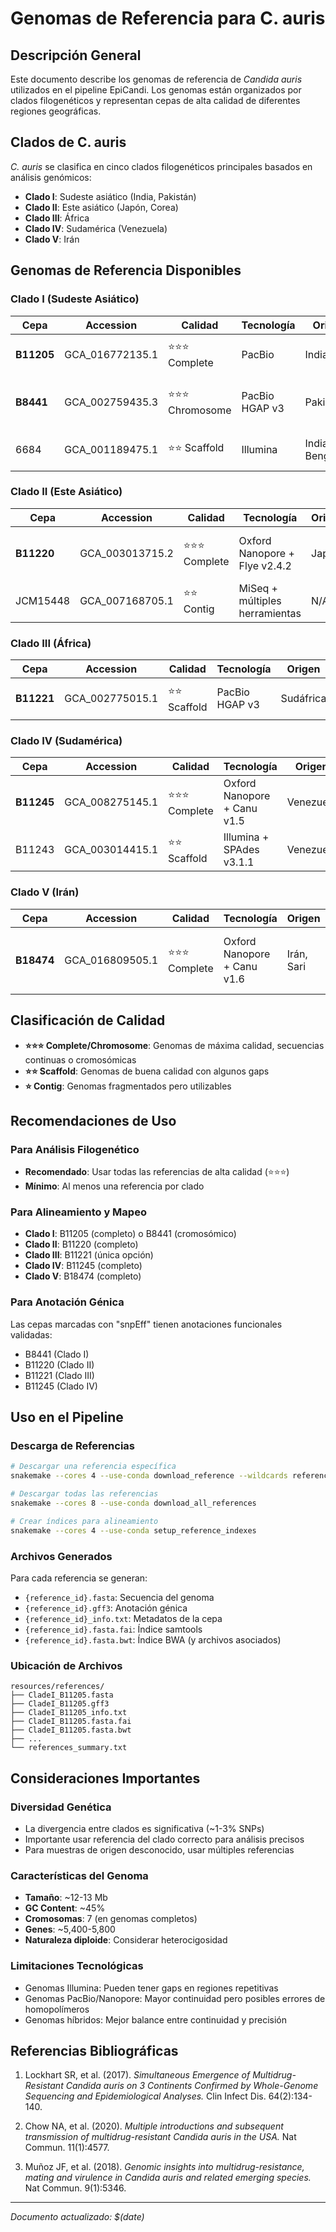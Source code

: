 # Genomas de Referencia para C. auris

## Descripción General

Este documento describe los genomas de referencia de *Candida auris* utilizados en el pipeline EpiCandi. Los genomas están organizados por clados filogenéticos y representan cepas de alta calidad de diferentes regiones geográficas.

## Clados de C. auris

*C. auris* se clasifica en cinco clados filogenéticos principales basados en análisis genómicos:

- **Clado I**: Sudeste asiático (India, Pakistán)
- **Clado II**: Este asiático (Japón, Corea)
- **Clado III**: África
- **Clado IV**: Sudamérica (Venezuela)
- **Clado V**: Irán

## Genomas de Referencia Disponibles

### Clado I (Sudeste Asiático)

| Cepa | Accession | Calidad | Tecnología | Origen | Año | Descripción |
|------|-----------|---------|------------|--------|-----|-------------|
| **B11205** | GCA_016772135.1 | ⭐⭐⭐ Complete | PacBio | India | N/A | Genoma completo, alta calidad |
| **B8441** | GCA_002759435.3 | ⭐⭐⭐ Chromosome | PacBio HGAP v3 | Pakistán | 2008 | Nivel cromosómico, referencia snpEff |
| 6684 | GCA_001189475.1 | ⭐⭐ Scaffold | Illumina | India, Bengaluru | 2013 | Referencia histórica snpEff |

### Clado II (Este Asiático)

| Cepa | Accession | Calidad | Tecnología | Origen | Año | Descripción |
|------|-----------|---------|------------|--------|-----|-------------|
| **B11220** | GCA_003013715.2 | ⭐⭐⭐ Complete | Oxford Nanopore + Flye v2.4.2 | Japón | 2009 | Genoma completo, referencia snpEff |
| JCM15448 | GCA_007168705.1 | ⭐⭐ Contig | MiSeq + múltiples herramientas | N/A | 2005 | Ensamblado híbrido complejo |

### Clado III (África)

| Cepa | Accession | Calidad | Tecnología | Origen | Año | Descripción |
|------|-----------|---------|------------|--------|-----|-------------|
| **B11221** | GCA_002775015.1 | ⭐⭐ Scaffold | PacBio HGAP v3 | Sudáfrica | 2012 | Única referencia del clado III |

### Clado IV (Sudamérica)

| Cepa | Accession | Calidad | Tecnología | Origen | Año | Descripción |
|------|-----------|---------|------------|--------|-----|-------------|
| **B11245** | GCA_008275145.1 | ⭐⭐⭐ Complete | Oxford Nanopore + Canu v1.5 | Venezuela | 2012 | Genoma completo, referencia snpEff |
| B11243 | GCA_003014415.1 | ⭐⭐ Scaffold | Illumina + SPAdes v3.1.1 | Venezuela | 2013 | Referencia snpEff |

### Clado V (Irán)

| Cepa | Accession | Calidad | Tecnología | Origen | Año | Descripción |
|------|-----------|---------|------------|--------|-----|-------------|
| **B18474** | GCA_016809505.1 | ⭐⭐⭐ Complete | Oxford Nanopore + Canu v1.6 | Irán, Sari | 2018 | Genoma más reciente, clado emergente |

## Clasificación de Calidad

- **⭐⭐⭐ Complete/Chromosome**: Genomas de máxima calidad, secuencias continuas o cromosómicas
- **⭐⭐ Scaffold**: Genomas de buena calidad con algunos gaps
- **⭐ Contig**: Genomas fragmentados pero utilizables

## Recomendaciones de Uso

### Para Análisis Filogenético
- **Recomendado**: Usar todas las referencias de alta calidad (⭐⭐⭐)
- **Mínimo**: Al menos una referencia por clado

### Para Alineamiento y Mapeo
- **Clado I**: B11205 (completo) o B8441 (cromosómico)
- **Clado II**: B11220 (completo)
- **Clado III**: B11221 (única opción)
- **Clado IV**: B11245 (completo)
- **Clado V**: B18474 (completo)

### Para Anotación Génica
Las cepas marcadas con "snpEff" tienen anotaciones funcionales validadas:
- B8441 (Clado I)
- B11220 (Clado II)
- B11221 (Clado III)
- B11245 (Clado IV)

## Uso en el Pipeline

### Descarga de Referencias

```bash
# Descargar una referencia específica
snakemake --cores 4 --use-conda download_reference --wildcards reference_id=CladeI_B11205

# Descargar todas las referencias
snakemake --cores 8 --use-conda download_all_references

# Crear índices para alineamiento
snakemake --cores 4 --use-conda setup_reference_indexes
```

### Archivos Generados

Para cada referencia se generan:
- `{reference_id}.fasta`: Secuencia del genoma
- `{reference_id}.gff3`: Anotación génica
- `{reference_id}_info.txt`: Metadatos de la cepa
- `{reference_id}.fasta.fai`: Índice samtools
- `{reference_id}.fasta.bwt`: Índice BWA (y archivos asociados)

### Ubicación de Archivos
```
resources/references/
├── CladeI_B11205.fasta
├── CladeI_B11205.gff3
├── CladeI_B11205_info.txt
├── CladeI_B11205.fasta.fai
├── CladeI_B11205.fasta.bwt
├── ...
└── references_summary.txt
```

## Consideraciones Importantes

### Diversidad Genética
- La divergencia entre clados es significativa (~1-3% SNPs)
- Importante usar referencia del clado correcto para análisis precisos
- Para muestras de origen desconocido, usar múltiples referencias

### Características del Genoma
- **Tamaño**: ~12-13 Mb
- **GC Content**: ~45%
- **Cromosomas**: 7 (en genomas completos)
- **Genes**: ~5,400-5,800
- **Naturaleza diploide**: Considerar heterocigosidad

### Limitaciones Tecnológicas
- Genomas Illumina: Pueden tener gaps en regiones repetitivas
- Genomas PacBio/Nanopore: Mayor continuidad pero posibles errores de homopolímeros
- Genomas híbridos: Mejor balance entre continuidad y precisión

## Referencias Bibliográficas

1. Lockhart SR, et al. (2017). *Simultaneous Emergence of Multidrug-Resistant Candida auris on 3 Continents Confirmed by Whole-Genome Sequencing and Epidemiological Analyses.* Clin Infect Dis. 64(2):134-140.

2. Chow NA, et al. (2020). *Multiple introductions and subsequent transmission of multidrug-resistant Candida auris in the USA.* Nat Commun. 11(1):4577.

3. Muñoz JF, et al. (2018). *Genomic insights into multidrug-resistance, mating and virulence in Candida auris and related emerging species.* Nat Commun. 9(1):5346.

---

*Documento actualizado: $(date)*